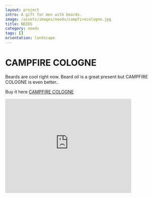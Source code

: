 ```yaml
---
layout: project
intro: A gift for men with beards.  
image: /assets/images/needs/campfirecologne.jpg
title: NEEDS
category: needs
tags: []
orientation: landscape
---
```


# CAMPFIRE COLOGNE

Beards are cool right now. Beard oil is a great present but CAMPFIRE COLOGNE is even better..

Buy it here <a href="http://campfire-cologne.com" target="_blank">CAMPFIRE COLOGNE</a>

<div class="video">
	<iframe src="http://player.vimeo.com/video/47002031" width="400" height="300" frameborder="0" webkitAllowFullScreen mozallowfullscreen allowFullScreen></iframe>
</div>




